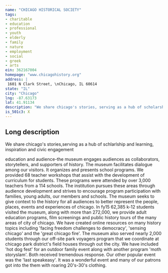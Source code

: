 ```yaml
---
name: "CHICAGO HISTORICAL SOCIETY"
tags:
- charitable
- education
- professional
- youth
- elderly
- family
- nature
- employment
- social
- greek
- arts
ein: 362167004
homepage: "www.chicagohistory.org"
address: |
 1601 N Clark Street, \nChicago, IL 60614
state: "IL"
city: "Chicago"
lng: -87.63173
lat: 41.91134
description: "We share chicago's stories, serving as a hub of scholarship and learning, inspiration and civic engagement. "
is_501c3: X
---
```


## Long description

We share chicago's stories,serving as a hub of schlarlship and learning, inspiration and civic engagement
  
  education and audience-the museum engages audiences as collaborators, storytellers, and supporters of history. The museum facilitates dialogue among our visitors. It organizes and presents school programs. We provided 68 teacher workshops that assist with the development of curriculum for students. These programs were attended by over 3,000 teachers from a 114 schools. The institution pursues these areas through audience development and strives to encourage program participation with families, young adults, our members and schools. The museum seeks to give context to the history for all audiences to better represent the people, places, events and experiences of chicago. In fy15 62,385 k-12 students visited the museum, along with more than 272,000, we provide adult education programs, film screenings and public history tours of the many areas of city of chicago. We have created online resources on many history topics including 'facing freedom challenges to democracy', 'sensing chicago' and the 'great chicago fire'. The museum also served nearly 2,000 students through our off-site park voyagers program that we coordinate at chicago park district's field houses through out the city. We have included 'hot dog fest' for an outdoor family event along with another program 'moth storyslam'. Both received tremendous response. Our other popular event was the 'last speakeasy'. It was a wonderful event and many of our patrons got into the them with roaring 20's-30's clothing. 
